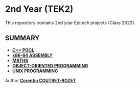 # 2nd Year (TEK2)

This repository contains 2nd year Epitech projects (Class 2023).

## SUMMARY

* [**C++ POOL**](https://github.com/sheiiva/Epitech/tree/master/2ndYear/CPPPOOL)
* [**x86-64 ASSEMBLY**](https://github.com/sheiiva/Epitech/tree/master/2ndYear/ASM)
* [**MATHS**](https://github.com/sheiiva/Epitech/tree/master/2ndYear/MATHS)
* [**OBJECT-ORIENTED PROGRAMMING**](https://github.com/sheiiva/Epitech/tree/master/2ndYear/OOP)
* [**UNIX PROGRAMMING**](https://github.com/sheiiva/Epitech/tree/master/2ndYear/PSU)

Author [**Corentin COUTRET-ROZET**](https://github.com/sheiiva)
